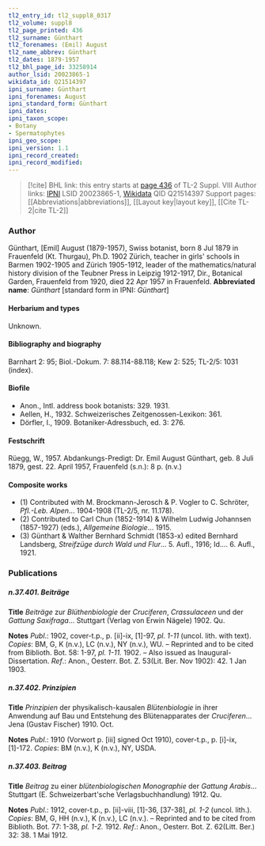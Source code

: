 ```yaml
---
tl2_entry_id: tl2_suppl8_0317
tl2_volume: suppl8
tl2_page_printed: 436
tl2_surname: Günthart
tl2_forenames: (Emil) August
tl2_name_abbrev: Günthart
tl2_dates: 1879-1957
tl2_bhl_page_id: 33258914
author_lsid: 20023865-1
wikidata_id: Q21514397
ipni_surname: Günthart
ipni_forenames: August
ipni_standard_form: Günthart
ipni_dates: 
ipni_taxon_scope: 
- Botany
- Spermatophytes
ipni_geo_scope: 
ipni_version: 1.1
ipni_record_created: 
ipni_record_modified:
---
```


> [!cite] BHL link: this entry starts at [page 436](https://www.biodiversitylibrary.org/page/33258914) of TL-2 Suppl. VIII
> Author links: [IPNI](https://www.ipni.org/a/20023865-1) LSID 20023865-1, [Wikidata](https://www.wikidata.org/wiki/Q21514397) QID Q21514397
> Support pages: [[Abbreviations|abbreviations]], [[Layout key|layout key]], [[Cite TL-2|cite TL-2]]

### Author

Günthart, \[Emil\] August (1879-1957), Swiss botanist, born 8 Jul 1879 in Frauenfeld (Kt. Thurgau), Ph.D. 1902 Zürich, teacher in girls' schools in Barmen 1902-1905 and Zürich 1905-1912, leader of the mathematics/natural history division of the Teubner Press in Leipzig 1912-1917, Dir., Botanical Garden, Frauenfeld from 1920, died 22 Apr 1957 in Frauenfeld. 
**Abbreviated name**: *Günthart* \[standard form in IPNI: *Günthart*\]

#### Herbarium and types

Unknown.

#### Bibliography and biography

Barnhart 2: 95; Biol.-Dokum. 7: 88.114-88.118; Kew 2: 525; TL-2/5: 1031 (index).

#### Biofile

- Anon., Intl. address book botanists: 329. 1931.
- Aellen, H., 1932. Schweizerisches Zeitgenossen-Lexikon: 361.
- Dörfler, I., 1909. Botaniker-Adressbuch, ed. 3: 276.

#### Festschrift

Rüegg, W., 1957. Abdankungs-Predigt: Dr. Emil August Günthart, geb. 8 Juli 1879, gest. 22. April 1957, Frauenfeld (s.n.): 8 p. (n.v.)

#### Composite works

- (1) Contributed with M. Brockmann-Jerosch & P. Vogler to C. Schröter, *Pfl.-Leb. Alpen*... 1904-1908 (TL-2/5, nr. 11.178).
- (2) Contributed to Carl Chun (1852-1914) & Wilhelm Ludwig Johannsen (1857-1927) (eds.), *Allgemeine Biologie*... 1915.
- (3) Günthart & Walther Bernhard Schmidt (1853-x) edited Bernhard Landsberg, *Streifzüge durch Wald und Flur*... 5. Aufl., 1916; Id.... 6. Aufl., 1921.

### Publications

##### n.37.401. Beiträge

**Title**
*Beiträge* zur *Blüthenbiologie* der *Cruciferen*, *Crassulaceen* und der *Gattung Saxifraga*... Stuttgart (Verlag von Erwin Nägele) 1902. Qu.

**Notes**
*Publ*.: 1902, cover-t.p., p. \[ii\]-ix, \[1\]-97, *pl. 1-11* (uncol. lith. with text). *Copies*: BM, G, K (n.v.), LC (n.v.), NY (n.v.), WU. – Reprinted and to be cited from Biblioth. Bot. 58: 1-97, *pl. 1-11.* 1902. – Also issued as Inaugural-Dissertation.
*Ref*.: Anon., Oesterr. Bot. Z. 53(Lit. Ber. Nov 1902): 42. 1 Jan 1903.

##### n.37.402. Prinzipien

**Title**
*Prinzipien* der physikalisch-kausalen *Blütenbiologie* in ihrer Anwendung auf Bau und Entstehung des Blütenapparates der *Cruciferen*... Jena (Gustav Fischer) 1910. Oct.

**Notes**
*Publ*.: 1910 (Vorwort p. \[iii\] signed Oct 1910), cover-t.p., p. \[i\]-ix, \[1\]-172. *Copies*: BM (n.v.), K (n.v.), NY, USDA.

##### n.37.403. Beitrag

**Title**
*Beitrag* zu einer *blütenbiologischen Monographie* der *Gattung Arabis*... Stuttgart (E. Schweizerbart'sche Verlagsbuchhandlung) 1912. Qu.

**Notes**
*Publ*.: 1912, cover-t.p., p. \[ii\]-viii, \[1\]-36, \[37-38\], *pl. 1-2* (uncol. lith.). *Copies*: BM, G, HH (n.v.), K (n.v.), LC (n.v.). – Reprinted and to be cited from Biblioth. Bot. 77: 1-38, *pl. 1-2.* 1912.
*Ref*.: Anon., Oesterr. Bot. Z. 62(Litt. Ber.) 32: 38. 1 Mai 1912.


